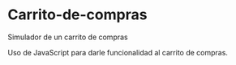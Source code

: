 # Carrito-de-compras
Simulador de un carrito de compras

Uso de JavaScript para darle funcionalidad al carrito de compras.
